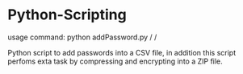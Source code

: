 # Python-Scripting

usage command: python addPassword.py /<accountname/> /<password/>

Python script to add passwords into a CSV file, in addition this script perfoms exta task by compressing and encrypting into a ZIP file. 

